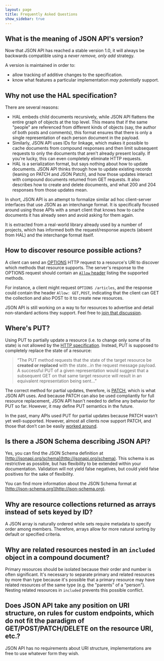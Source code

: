 ```yaml
---
layout: page
title: Frequently Asked Questions
show_sidebar: true
---
```


## What is the meaning of JSON API's version? <a href="#what-is-the-meaning-of-json-apis-version" id="what-is-the-meaning-of-json-apis-version" class="headerlink"></a>

Now that JSON API has reached a stable version 1.0, it will always be
backwards compatible using a _never remove, only add_ strategy.

A version is maintained in order to:

* allow tracking of additive changes to the specification.
* know what features a particular implementation *may potentially* support.

## Why not use the HAL specification? <a href="#why-not-use-the-hal-specification" id="why-not-use-the-hal-specification" class="headerlink"></a>

There are several reasons:

* HAL embeds child documents recursively, while JSON API flattens the entire
graph of objects at the top level. This means that if the same "people" are
referenced from different kinds of objects (say, the author of both posts and
comments), this format ensures that there is only a single representation of
each person document in the payload.
* Similarly, JSON API uses IDs for linkage, which makes it possible to cache
documents from compound responses and then limit subsequent requests to only
the documents that aren't already present locally. If you're lucky, this can
even completely eliminate HTTP requests.
* HAL is a serialization format, but says nothing about how to update
documents. JSON API thinks through how to update existing records (leaning on
PATCH and JSON Patch), and how those updates interact with compound documents
returned from GET requests. It also describes how to create and delete
documents, and what 200 and 204 responses from those updates mean.

In short, JSON API is an attempt to formalize similar ad hoc client-server
interfaces that use JSON as an interchange format. It is specifically focused
around using those APIs with a smart client that knows how to cache documents it
has already seen and avoid asking for them again.

It is extracted from a real-world library already used by a number of projects,
which has informed both the request/response aspects (absent from HAL) and the
interchange format itself.

## How to discover resource possible actions? <a href="#how-to-discover-resource-possible-actions" id="how-to-discover-resource-possible-actions" class="headerlink"></a>

A client can send an [OPTIONS](https://tools.ietf.org/html/rfc7231#section-4.3.7) 
HTTP request to a resource's URI to discover which methods that resource supports. 
The server's response to the OPTIONS request should contain an 
[`Allow` header](https://tools.ietf.org/html/rfc7231#section-7.4.1) listing the 
supported methods.

For instance, a client might request `OPTIONS /articles`, and the response could
contain the header `Allow: GET,POST`, indicating that the client can GET the 
collection and also POST to it to create new resources.

JSON API is still working on a way to for resources to advertise and detail 
non-standard actions they support. Feel free to 
[join that discussion](https://github.com/json-api/json-api/issues/745).

## Where's PUT? <a href="#wheres-put" id="wheres-put" class="headerlink"></a>

Using PUT to partially update a resource (i.e. to change only some of its state)
is not allowed by the
[HTTP specification](https://tools.ietf.org/html/rfc7231#section-4.3.4).
Instead, PUT is supposed to completely replace the state of a resource:

> “The PUT method requests that the state of the target resource be **created
  or replaced** with the state…in the request message payload. A successful PUT
  of a given representation would suggest that a subsequent GET on that same
  target resource will result in an equivalent representation being sent…”

The correct method for partial updates, therefore, is [PATCH](http://tools.ietf.org/html/rfc5789),
which is what JSON API uses. And because PATCH can also be used compliantly for
full resource replacement, JSON API hasn't needed to define any behavior for
PUT so far. However, it may define PUT semantics in the future.

In the past, many APIs used PUT for partial updates because PATCH wasn’t yet
well-supported. However, almost all clients now support PATCH, and those that
don’t can be easily [worked around](/recommendations/#patchless-clients).

## Is there a JSON Schema describing JSON API? <a href="#is-there-a-json-schema-describing-json-api" id="is-there-a-json-schema-describing-json-api" class="headerlink"></a>

Yes, you can find the JSON Schema definition at
[http://jsonapi.org/schema](http://jsonapi.org/schema). This schema is as
restrictive as possible, but has flexibility to be extended within your
documentation. Validation will not yield false negatives, but could yield false
positives for the sake of flexibility.

You can find more information about the JSON Schema format at
[http://json-schema.org](http://json-schema.org).

## Why are resource collections returned as arrays instead of sets keyed by ID? <a href="#resource-collections-returned-as-arrays" id="resource-collections-returned-as-arrays" class="headerlink"></a>

A JSON array is naturally ordered while sets require metadata to specify order
among members. Therefore, arrays allow for more natural sorting by default or
specified criteria.

## Why are related resources nested in an `included` object in a compound document? <a href="#why-related-resources-included-compound-document" id="why-related-resources-included-compound-document" class="headerlink"></a>

Primary resources should be isolated because their order and number is often
significant. It's necessary to separate primary and related resources by more
than type because it's possible that a primary resource may have related
resources of the same type (e.g. the "parents" of a "person"). Nesting related
resources in `included` prevents this possible conflict.

## Does JSON API take any position on URI structure, on rules for custom endpoints, which do not fit the paradigm of GET/POST/PATCH/DELETE on the resource URI, etc.? <a href="#position-uri-structure-custom-endpoints" id="position-uri-structure-custom-endpoints" class="headerlink"></a>

JSON API has no requirements about URI structure, implementations are free to use whatever form they wish.
